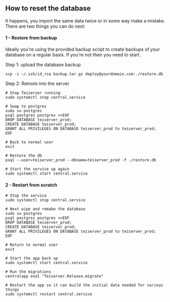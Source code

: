 ## How to reset the database
It happens, you import the same data twice or in some way make a mistake. There are two things you can do next:

#### 1 - Restore from backup
Ideally you're using the provided backup script to create backups of your database on a regular basis. If you're not then you need to start.

Step 1: upload the database backup
```
scp -i ~/.ssh/id_rsa backup.tar.gz deploy@yourdomain.com:./restore.db
```

Step 2: Remote into the server
```
# Stop Teiserver running
sudo systemctl stop central.service

# Swap to postgres
sudo su postgres
psql postgres postgres <<EOF
DROP DATABASE teiserver_prod;
CREATE DATABASE teiserver_prod;
GRANT ALL PRIVILEGES ON DATABASE teiserver_prod to teiserver_prod;
EOF

# Back to normal user
exit

# Restore the db
psql --user=teiserver_prod --dbname=teiserver_prod -f ./restore.db

# Start the service up again
sudo systemctl start central.service
```

#### 2 - Restart from scratch
```
# Stop the service
sudo systemctl stop central.service

# Next wipe and remake the database
sudo su postgres
psql postgres postgres <<EOF
DROP DATABASE teiserver_prod;
CREATE DATABASE teiserver_prod;
GRANT ALL PRIVILEGES ON DATABASE teiserver_prod to teiserver_prod;
EOF

# Return to normal user
exit

# Start the app back up
sudo systemctl start central.service

# Run the migrations
centralapp eval "Teiserver.Release.migrate"

# Restart the app so it can build the initial data needed for various things
sudo systemctl restart central.service
```

